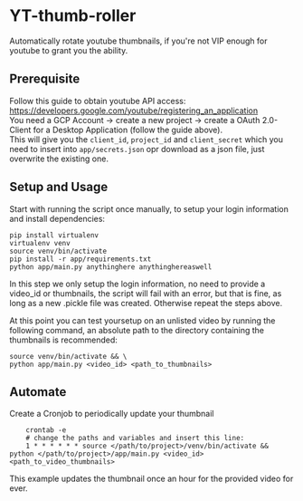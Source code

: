 # YT-thumb-roller

Automatically rotate youtube thumbnails, if you're not VIP enough for youtube to grant you the ability.

## Prerequisite

Follow this guide to obtain youtube API access: https://developers.google.com/youtube/registering_an_application  
You need a GCP Account -> create a new project -> create a OAuth 2.0-Client for a Desktop Application (follow the guide above).   
This will give you the `client_id`, `project_id` and `client_secret` which you need to insert into `app/secrets.json` opr download as a json file, just overwrite the existing one.

## Setup and Usage

Start with running the script once manually, to setup your login information and install dependencies:

    pip install virtualenv
    virtualenv venv
    source venv/bin/activate
    pip install -r app/requirements.txt
    python app/main.py anythinghere anythinghereaswell

In this step we only setup the login information, no need to provide a video_id or thumbnails, the script will fail with an error, but that is fine, as long as a new .pickle file was created. Otherwise repeat the steps above.

At this point you can test yoursetup on an unlisted video by running the following command, an absolute path to the directory containing the thumbnails is recommended:

    source venv/bin/activate && \
    python app/main.py <video_id> <path_to_thumbnails>

## Automate

Create a Cronjob to periodically update your thumbnail

        crontab -e
        # change the paths and variables and insert this line:
        1 * * * * * * source </path/to/project>/venv/bin/activate && python </path/to/project>/app/main.py <video_id> <path_to_video_thumbnails>

This example updates the thumbnail once an hour for the provided video for ever.
